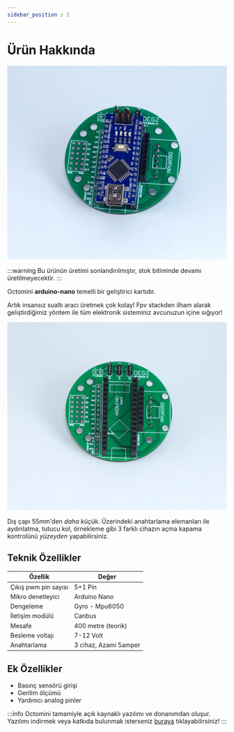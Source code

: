 ```yaml
---
sidebar_position : 1
---
```


# Ürün Hakkında

![Octomini Sualtı](./image/octomini2-Ozel.jpg)

:::warning
Bu ürünün üretimi sonlandırılmıştır, stok bitiminde devamı üretilmeyecektir.
:::

Octomini **arduino-nano** temelli bir geliştirici kartıdır.

Artık insansız sualtı aracı üretmek çok kolay! Fpv stackden ilham alarak geliştirdiğimiz yöntem ile tüm elektronik sisteminiz avcunuzun içine sığıyor!

![Octomini Sualtı](./image/octomini4-Ozel.jpg)

Dış çapı 55mm'den *daha küçük*. Üzerindeki anahtarlama elemanları ile aydınlatma, tutucu kol, örnekleme gibi 3 farklı cihazın açma kapama kontrolünü *yüzeyden* yapabilirsiniz.

## Teknik Özellikler

| Özellik              | Değer                 |
|----------------------|-----------------------|
| Çıkış pwm pin sayısı | 5+1 Pin               |
| Mikro denetleyici    | Arduino Nano          |
| Dengeleme            | Gyro - Mpu6050        |
| İletişim modülü      | Canbus                |
| Mesafe               | 400 metre (teorik)    |
| Besleme voltajı      | 7-12 Volt             |
| Anahtarlama          | 3 cihaz, Azami 5amper |

## Ek Özellikler

- Basınç sensörü girişi
- Gerilim ölçümü
- Yardımcı analog pinler

:::info
Octomini tamamiyle açık kaynaklı yazılımı ve donanımdan oluşur.
Yazılımı indirmek veya katkıda bulunmak isterseniz [buraya](https://github.com/degzrobotics/octomini) tıklayabilirsiniz!
:::
